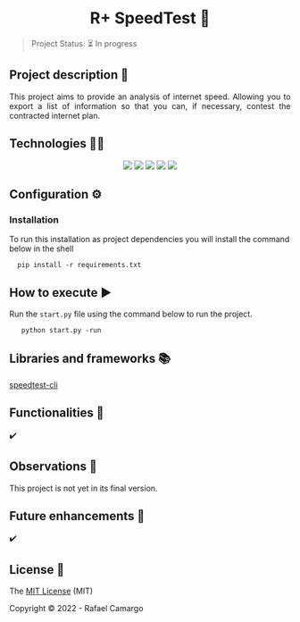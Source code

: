 <h1 align="center">R+ SpeedTest 📶</h1>

> Project Status: ⏳ In progress


## Project description 📝

<p align="justify">
This project aims to provide an analysis of internet speed. Allowing you to export a list of information so that you can, if necessary, contest the contracted internet plan.
</p>

## Technologies 👨‍💻

<p align="center">
  <img src="https://img.shields.io/badge/Python-14354C?style=for-the-badge&logo=python&logoColor=white"/>
  <img src="https://img.shields.io/badge/Django-092E20?style=for-the-badge&logo=django&logoColor=white"/>
  <img src="https://img.shields.io/badge/JavaScript-F7DF1E?style=for-the-badge&logo=javascript&logoColor=black"/>
  <img src="https://img.shields.io/badge/Bootstrap-563D7C?style=for-the-badge&logo=bootstrap&logoColor=white"/>
  <img src="https://img.shields.io/badge/SQLite3-07405E?style=for-the-badge&logo=sqlite&logoColor=white"/>
</p>

## Configuration ⚙️

### Installation

To run this installation as project dependencies you will install the command below in the shell

```shell
  pip install -r requirements.txt
```

## How to execute ▶️

Run the `start.py` file using the command below to run the project.

```shell
   python start.py -run
```

## Libraries and frameworks 📚

[speedtest-cli](https://github.com/sivel/speedtest-cli)

## Functionalities 🔧

✔️ 

## Observations 👀

This project is not yet in its final version.



## Future enhancements 🚀

✔️

## License 🔑

The [MIT License]() (MIT)

Copyright :copyright: 2022 - Rafael Camargo

